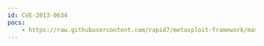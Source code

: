 ```yaml
---
id: CVE-2013-0634
pocs:
    - https://raw.githubusercontent.com/rapid7/metasploit-framework/master/modules/exploits/windows/browser/adobe_flash_regex_value.rb
---
```

